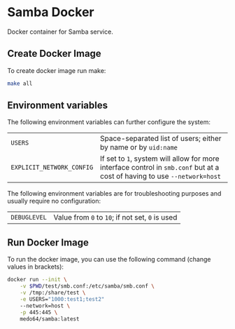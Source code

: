 # Samba Docker

Docker container for Samba service.


## Create Docker Image

To create docker image run make:
~~~bash
make all
~~~


## Environment variables

The following environment variables can further configure the system:

|                           |                                                                |
|---------------------------|----------------------------------------------------------------|
| `USERS`                   | Space-separated list of users; either by name or by `uid:name` |
| `EXPLICIT_NETWORK_CONFIG` | If set to `1`, system will allow for more interface control in `smb.conf` but at a cost of having to use `--network=host` |

The following environment variables are for troubleshooting purposes and
usually require no configuration:

|                     |                                                 |
|---------------------|-------------------------------------------------|
| `DEBUGLEVEL`        | Value from `0` to `10`; if not set, `0` is used |


## Run Docker Image

To run the docker image, you can use the following command (change values in
brackets):
~~~bash
docker run --init \
    -v $PWD/test/smb.conf:/etc/samba/smb.conf \
    -v /tmp:/share/test \
    -e USERS="1000:test1;test2"
    --network=host \
    -p 445:445 \
    medo64/samba:latest
~~~
